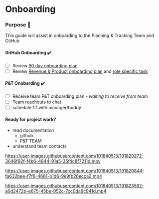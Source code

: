 # Onboarding

### Purpose 📓
This guide will assist in onboarding to the Planning & Tracking Team and GitHub

#### GitHub Onboarding ✔️
- [ ] Review [90 day onboarding plan](https://github.com/github/onboarding/blob/master/Core-Onboarding/90-day-plan.md)
- [ ] Review [Revenue & Product onboarding plan](https://github.com/github/revenue-onboarding) and [role specific task](https://github.com/github/revenue-onboarding/issues/705)

#### P&T Onobarding ✔️
- [ ] Receive team P&T onboarding plan - *waiting to receive from team*
- [ ] Team reachouts to chat
- [ ] schedule 1:1 with manager/buddy

#### Ready for project work?
- read documentation
  - github
  - P&T TEAM
- understand team contacts



https://user-images.githubusercontent.com/101840513/191820272-3646f92f-f4b6-4844-91a5-35f4c8f7211d.mov



https://user-images.githubusercontent.com/101840513/191820844-fa632bee-f7f6-4681-b1d6-9e9fb26ecca2.mp4



https://user-images.githubusercontent.com/101840513/191823592-a0d2472b-e675-45be-952c-7cc0da6c941d.mp4

